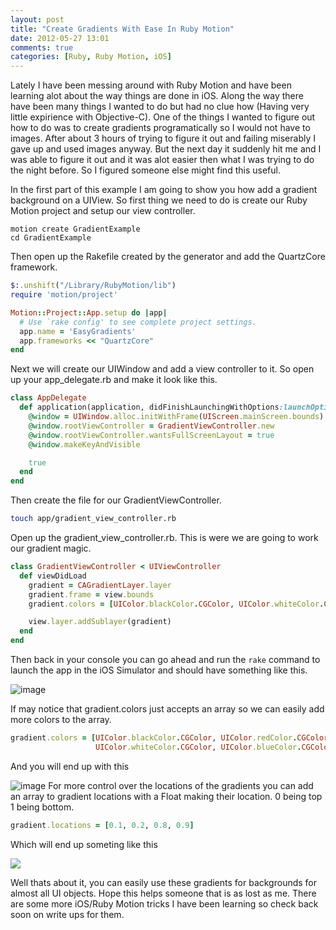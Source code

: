 ```yaml
---
layout: post
title: "Create Gradients With Ease In Ruby Motion"
date: 2012-05-27 13:01
comments: true
categories: [Ruby, Ruby Motion, iOS]
---
```

Lately I have been messing around with Ruby Motion and have been learning alot about the way things are done in iOS. Along the way there have been many things I wanted to do but had no clue how (Having very little expirience with Objective-C). One of the things I wanted to figure out how to do was to create gradients programatically so I would not have to images. After about 3 hours of trying to figure it out and failing miserably I gave up and used images anyway. But the next day it suddenly hit me and I was able to figure it out and it was alot easier then what I was trying to do the night before. So I figured someone else might find this useful.

In the first part of this example I am going to show you how add a gradient background on a UIView. So first thing we need to do is create our Ruby Motion project and setup our view controller.

```
motion create GradientExample
cd GradientExample
```

Then open up the Rakefile created by the generator and add the QuartzCore framework.

```ruby Rakefile
$:.unshift("/Library/RubyMotion/lib")
require 'motion/project'

Motion::Project::App.setup do |app|
  # Use `rake config' to see complete project settings.
  app.name = 'EasyGradients'
  app.frameworks << "QuartzCore"
end
```

Next we will create our UIWindow and add a view controller to it. So open up your app_delegate.rb and make it look like this.

```ruby app/app_delegate.rb
class AppDelegate
  def application(application, didFinishLaunchingWithOptions:launchOptions)
    @window = UIWindow.alloc.initWithFrame(UIScreen.mainScreen.bounds)
    @window.rootViewController = GradientViewController.new
    @window.rootViewController.wantsFullScreenLayout = true
    @window.makeKeyAndVisible

    true
  end
end
```

Then create the file for our GradientViewController.

```sh
touch app/gradient_view_controller.rb
```

Open up the gradient_view_controller.rb. This is were we are going to work our gradient magic. 

```ruby app/gradient_view_controller.rb
class GradientViewController < UIViewController
  def viewDidLoad
    gradient = CAGradientLayer.layer
    gradient.frame = view.bounds
    gradient.colors = [UIColor.blackColor.CGColor, UIColor.whiteColor.CGColor]

    view.layer.addSublayer(gradient)
  end
end
```

Then back in your console you can go ahead and run the `rake` command to launch the app in the iOS Simulator and should have something like this.

![image](https://img.skitch.com/20120527-gk3926patwmn7b9q42ebjs7ts8.jpg)

If may notice that gradient.colors just accepts an array so we can easily add more colors to the array.
```ruby app/gradient_view_controller.rb
gradient.colors = [UIColor.blackColor.CGColor, UIColor.redColor.CGColor, 
                   UIColor.whiteColor.CGColor, UIColor.blueColor.CGColor]
```
And you will end up with this

![image](https://img.skitch.com/20120527-dwuxbbhnyrewgne2m7wpk7sdmq.jpg)
For more control over the locations of the gradients you can add an array to gradient locations with a Float making their location. 0 being top 1 being bottom.
```ruby app/gradient_view_controller.rb
gradient.locations = [0.1, 0.2, 0.8, 0.9]
```
Which will end up someting like this 

![](https://img.skitch.com/20120527-p3si97dy86x9bskaxsad8eea8s.jpg)

Well thats about it, you can easily use these gradients for backgrounds for almost all UI objects. Hope this helps someone that is as lost as me. There are some more iOS/Ruby Motion tricks I have been learning so check back soon on write ups for them.
